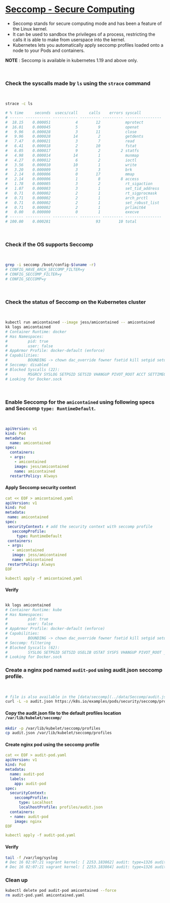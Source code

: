 # [Seccomp - Secure Computing](https://kubernetes.io/docs/tutorials/clusters/seccomp/)

 - Seccomp stands for secure computing mode and has been a feature of the Linux kernel.  
 - It can be used to sandbox the privileges of a process, restricting the calls it is able to make from userspace into the kernel. 
 - Kubernetes lets you automatically apply seccomp profiles loaded onto a node to your Pods and containers.

 **NOTE** : Seccomp is available in kubernetes 1.19 and above only.

<br />

### Check the syscalls made by `ls` using the `strace` command

<br />

```bash
strace -c ls 

# % time     seconds  usecs/call     calls    errors syscall
# ------ ----------- ----------- --------- --------- ----------------
#  18.15    0.000051           4        12           mprotect
#  16.01    0.000045           5         9           openat
#   9.96    0.000028           3        11           close
#   9.96    0.000028          14         2           getdents
#   7.47    0.000021           3         7           read
#   6.41    0.000018           2        10           fstat
#   6.05    0.000017           9         2         2 statfs
#   4.98    0.000014          14         1           munmap
#   4.27    0.000012           6         2           ioctl
#   3.56    0.000010          10         1           write
#   3.20    0.000009           3         3           brk
#   2.14    0.000006           0        17           mmap
#   2.14    0.000006           1         8         8 access
#   1.78    0.000005           3         2           rt_sigaction
#   1.07    0.000003           3         1           set_tid_address
#   0.71    0.000002           2         1           rt_sigprocmask
#   0.71    0.000002           2         1           arch_prctl
#   0.71    0.000002           2         1           set_robust_list
#   0.71    0.000002           2         1           prlimit64
#   0.00    0.000000           0         1           execve
# ------ ----------- ----------- --------- --------- ----------------
# 100.00    0.000281                    93        10 total
```

<br />

### Check if the OS supports Seccomp

<br />

 ```bash
grep -i seccomp /boot/config-$(uname -r)
# CONFIG_HAVE_ARCH_SECCOMP_FILTER=y
# CONFIG_SECCOMP_FILTER=y
# CONFIG_SECCOMP=y
 ```

 <br />

### Check the status of Seccomp on the Kubernetes cluster 

<br />

```bash
kubectl run amicontained --image jess/amicontained -- amicontained
kk logs amicontained
# Container Runtime: docker
# Has Namespaces:
#         pid: true
#         user: false
# AppArmor Profile: docker-default (enforce)
# Capabilities:
#         BOUNDING -> chown dac_override fowner fsetid kill setgid setuid setpcap net_bind_service net_raw sys_chroot mknod audit_write setfcap
# Seccomp: disabled
# Blocked Syscalls (22):
#         MSGRCV SYSLOG SETPGID SETSID VHANGUP PIVOT_ROOT ACCT SETTIMEOFDAY UMOUNT2 SWAPON SWAPOFF REBOOT SETHOSTNAME SETDOMAINNAME INIT_MODULE DELETE_MODULE LOOKUP_DCOOKIE KEXEC_LOAD FANOTIFY_INIT OPEN_BY_HANDLE_AT FINIT_MODULE KEXEC_FILE_LOAD
# Looking for Docker.sock
 ```

 <br />

### Enable Seccomp for the `amicontained` using following specs and Seccomp `type: RuntimeDefault`.

<br />

```yaml
apiVersion: v1
kind: Pod
metadata:
  name: amicontained
spec:
  containers:
  - args:
    - amicontained
    image: jess/amicontained
    name: amicontained
  restartPolicy: Always
```

#### Apply Seccomp security context

 ```yaml
cat << EOF > amicontained.yaml
apiVersion: v1
kind: Pod
metadata:
  name: amicontained
spec:
  securityContext: # add the security context with seccomp profile
    seccompProfile:
      type: RuntimeDefault
  containers:
  - args:
    - amicontained
    image: jess/amicontained
    name: amicontained
  restartPolicy: Always
EOF

kubectl apply -f amicontained.yaml
```

#### Verify

```bash

kk logs amicontained
# Container Runtime: kube
# Has Namespaces:
#         pid: true
#         user: false
# AppArmor Profile: docker-default (enforce)
# Capabilities:
#         BOUNDING -> chown dac_override fowner fsetid kill setgid setuid setpcap net_bind_service net_raw sys_chroot mknod audit_write setfcap
# Seccomp: filtering
# Blocked Syscalls (62):
#         SYSLOG SETPGID SETSID USELIB USTAT SYSFS VHANGUP PIVOT_ROOT _SYSCTL ACCT SETTIMEOFDAY MOUNT UMOUNT2 SWAPON SWAPOFF REBOOT SETHOSTNAME SETDOMAINNAME IOPL IOPERM CREATE_MODULE INIT_MODULE DELETE_MODULE GET_KERNEL_SYMS QUERY_MODULE QUOTACTL NFSSERVCTL GETPMSG PUTPMSG AFS_SYSCALL TUXCALL SECURITY LOOKUP_DCOOKIE CLOCK_SETTIME VSERVER MBIND SET_MEMPOLICY GET_MEMPOLICY KEXEC_LOAD ADD_KEY REQUEST_KEY KEYCTL MIGRATE_PAGES UNSHARE MOVE_PAGES PERF_EVENT_OPEN FANOTIFY_INIT NAME_TO_HANDLE_AT OPEN_BY_HANDLE_AT CLOCK_ADJTIME SETNS PROCESS_VM_READV PROCESS_VM_WRITEV KCMP FINIT_MODULE KEXEC_FILE_LOAD BPF USERFAULTFD MEMBARRIER PKEY_MPROTECT PKEY_ALLOC PKEY_FREE
# Looking for Docker.sock
```

### Create a nginx pod named `audit-pod` using audit.json seccomp profile.

<br />

```bash
# file is also available in the [data/seccomp](../data/Seccomp/audit.json) folder
curl -L -o audit.json https://k8s.io/examples/pods/security/seccomp/profiles/audit.json
```

#### Copy the audit.json file to the default profiles location `/var/lib/kubelet/seccomp/`

```bash
mkdir -p /var/lib/kubelet/seccomp/profiles
cp audit.json /var/lib/kubelet/seccomp/profiles
```

#### Create nginx pod using the seccomp profile

```yaml
cat << EOF > audit-pod.yaml
apiVersion: v1
kind: Pod
metadata:
  name: audit-pod
  labels:
    app: audit-pod
spec:
  securityContext:
    seccompProfile:
      type: Localhost
      localhostProfile: profiles/audit.json
  containers:
  - name: audit-pod
    image: nginx
EOF

kubectl apply -f audit-pod.yaml

```

#### Verify 

````bash
tail -f /var/log/syslog
# Dec 16 02:07:21 vagrant kernel: [ 2253.183862] audit: type=1326 audit(1639620441.516:20): auid=4294967295 uid=0 gid=0 ses=4294967295 pid=20123 comm="runc:[2:INIT]" exe="/" sig=0 arch=c000003e syscall=233 compat=0 ip=0x55e57ef09bc8 code=0x7ffc0000
# Dec 16 02:07:21 vagrant kernel: [ 2253.183864] audit: type=1326 audit(1639620441.516:21): auid=4294967295 uid=0 gid=0 ses=4294967295 pid=20123 comm="runc:[2:INIT]" exe="/" sig=0 arch=c000003e syscall=138 compat=0 ip=0x55e57ef5e230 code=0x7ffc0000
````

### Clean up 

```bash
kubectl delete pod audit-pod amicontained --force
rm audit-pod.yaml amicontained.yaml
```